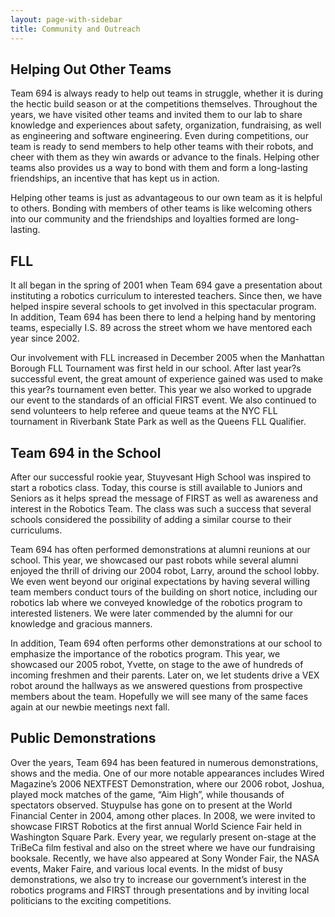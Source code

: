 ```yaml
---
layout: page-with-sidebar
title: Community and Outreach
---
```

## Helping Out Other Teams
Team 694 is always ready to help out teams in struggle, whether it is during the hectic build season or at the competitions themselves. Throughout the years, we have visited other teams and invited them to our lab to share knowledge and experiences about safety, organization, fundraising, as well as engineering and software engineering. Even during competitions, our team is ready to send members to help other teams with their robots, and cheer with them as they win awards or advance to the finals. Helping other teams also provides us a way to bond with them and form a long-lasting friendships, an incentive that has kept us in action. 

Helping other teams is just as advantageous to our own team as it is helpful to others. Bonding with members of other teams is like welcoming others into our community and the friendships and loyalties formed are long-lasting.

## FLL
It all began in the spring of 2001 when Team 694 gave a presentation about instituting a robotics curriculum to interested teachers. Since then, we have helped inspire several schools to get involved in this spectacular program. In addition, Team 694 has been there to lend a helping hand by mentoring teams, especially I.S. 89 across the street whom we have mentored each year since 2002.

Our involvement with FLL increased in December 2005 when the Manhattan Borough FLL Tournament was first held in our school. After last year?s successful event, the great amount of experience gained was used to make this year?s tournament even better. This year we also worked to upgrade our event to the standards of an official FIRST event. We also continued to send volunteers to help referee and queue teams at the NYC FLL tournament in Riverbank State Park as well as the Queens FLL Qualifier.

## Team 694 in the School
After our successful rookie year, Stuyvesant High School was inspired to start a robotics class. Today, this course is still available to Juniors and Seniors as it helps spread the message of FIRST as well as awareness and interest in the Robotics Team. The class was such a success that several schools considered the possibility of adding a similar course to their curriculums.

Team 694 has often performed demonstrations at alumni reunions at our school. This year, we showcased our past robots while several alumni enjoyed the thrill of driving our 2004 robot, Larry, around the school lobby. We even went beyond our original expectations by having several willing team members conduct tours of the building on short notice, including our robotics lab where we conveyed knowledge of the robotics program to interested listeners. We were later commended by the alumni for our knowledge and gracious manners.

In addition, Team 694 often performs other demonstrations at our school to emphasize the importance of the robotics program. This year, we showcased our 2005 robot, Yvette, on stage to the awe of hundreds of incoming freshmen and their parents. Later on, we let students drive a VEX robot around the hallways as we answered questions from prospective members about the team. Hopefully we will see many of the same faces again at our newbie meetings next fall.

## Public Demonstrations
Over the years, Team 694 has been featured in numerous demonstrations, shows and the media. One of our more notable appearances includes Wired Magazine’s 2006 NEXTFEST Demonstration, where our 2006 robot, Joshua, played mock matches of the game, “Aim High”, while thousands of spectators observed. Stuypulse has gone on to present at the World Financial Center in 2004, among other places. In 2008, we were invited to showcase FIRST Robotics at the first annual World Science Fair held in Washington Square Park. Every year, we regularly present on-stage at the TriBeCa film festival and also on the street where we have our fundraising booksale. Recently, we have also appeared at Sony Wonder Fair, the NASA events, Maker Faire, and various local events. In the midst of busy demonstrations, we also try to increase our government’s interest in the robotics programs and FIRST through presentations and by inviting local politicians to the exciting competitions.
